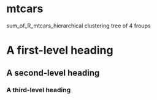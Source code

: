 # mtcars
sum_of_R_mtcars_hierarchical clustering tree of 4 froups 
# A first-level heading
## A second-level heading
### A third-level heading
